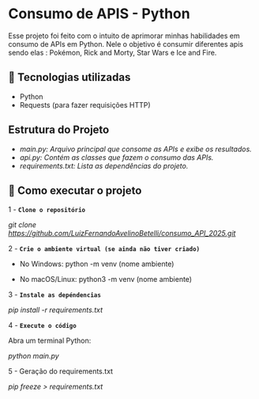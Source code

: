 # Consumo de APIS - Python 

Esse projeto foi feito com o intuito de aprimorar minhas habilidades em consumo de APIs em Python. Nele o objetivo é consumir diferentes apis sendo elas : Pokémon, Rick and Morty, Star Wars e Ice and Fire.

## 📌 Tecnologias utilizadas  
- Python
- Requests (para fazer requisições HTTP)

## Estrutura do Projeto

- *main.py: Arquivo principal que consome as APIs e exibe os resultados.*
- *api.py: Contém as classes que fazem o consumo das APIs.*
- *requirements.txt: Lista as dependências do projeto.*

## 🚀 Como executar o projeto  

1 - **`Clone o repositório`**  

*git clone https://github.com/LuizFernandoAvelinoBetelli/consumo_API_2025.git*


2 - **`Crie o ambiente virtual (se ainda não tiver criado)`**

- No Windows: python -m venv (nome ambiente)

- No macOS/Linux: python3 -m venv (nome ambiente)
  

3 - **`Instale as depéndencias`**

*pip install -r requirements.txt*


4 - **`Execute o código`**

Abra um terminal Python:


*python main.py*


5 - Geração do requirements.txt

*pip freeze > requirements.txt*

